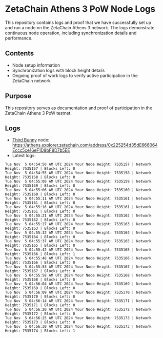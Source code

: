 # ZetaChain Athens 3 PoW Node Logs
This repository contains logs and proof that we have successfully set up and run a node on the ZetaChain Athens 3 network. The logs demonstrate continuous node operation, including synchronization details and performance.

## Contents
- Node setup information
- Synchronization logs with block height details
- Ongoing proof of work logs to verify active participation in the ZetaChain network

## Purpose
This repository serves as documentation and proof of participation in the ZetaChain Athens 3 PoW testnet.

## Logs

- [Third Bunny](https://thirdbunny.xyz/) node: https://athens.explorer.zetachain.com/address/0x225254d35dE666064Eccc5ce16eF1D8bF8D7b5EE
- Latest logs:
```
Tue Nov  5 04:54:50 AM UTC 2024 Your Node Height: 7535157 | Network Height: 7535157 | Blocks Left: 0
Tue Nov  5 04:54:55 AM UTC 2024 Your Node Height: 7535158 | Network Height: 7535158 | Blocks Left: 0
Tue Nov  5 04:55:00 AM UTC 2024 Your Node Height: 7535159 | Network Height: 7535159 | Blocks Left: 0
Tue Nov  5 04:55:06 AM UTC 2024 Your Node Height: 7535160 | Network Height: 7535160 | Blocks Left: 0
Tue Nov  5 04:55:11 AM UTC 2024 Your Node Height: 7535161 | Network Height: 7535161 | Blocks Left: 0
Tue Nov  5 04:55:16 AM UTC 2024 Your Node Height: 7535161 | Network Height: 7535161 | Blocks Left: 0
Tue Nov  5 04:55:21 AM UTC 2024 Your Node Height: 7535162 | Network Height: 7535162 | Blocks Left: 0
Tue Nov  5 04:55:27 AM UTC 2024 Your Node Height: 7535163 | Network Height: 7535163 | Blocks Left: 0
Tue Nov  5 04:55:32 AM UTC 2024 Your Node Height: 7535164 | Network Height: 7535164 | Blocks Left: 0
Tue Nov  5 04:55:37 AM UTC 2024 Your Node Height: 7535165 | Network Height: 7535165 | Blocks Left: 0
Tue Nov  5 04:55:42 AM UTC 2024 Your Node Height: 7535165 | Network Height: 7535166 | Blocks Left: 1
Tue Nov  5 04:55:48 AM UTC 2024 Your Node Height: 7535166 | Network Height: 7535166 | Blocks Left: 0
Tue Nov  5 04:55:53 AM UTC 2024 Your Node Height: 7535167 | Network Height: 7535167 | Blocks Left: 0
Tue Nov  5 04:55:58 AM UTC 2024 Your Node Height: 7535168 | Network Height: 7535168 | Blocks Left: 0
Tue Nov  5 04:56:04 AM UTC 2024 Your Node Height: 7535169 | Network Height: 7535169 | Blocks Left: 0
Tue Nov  5 04:56:09 AM UTC 2024 Your Node Height: 7535170 | Network Height: 7535170 | Blocks Left: 0
Tue Nov  5 04:56:14 AM UTC 2024 Your Node Height: 7535171 | Network Height: 7535171 | Blocks Left: 0
Tue Nov  5 04:56:20 AM UTC 2024 Your Node Height: 7535172 | Network Height: 7535172 | Blocks Left: 0
Tue Nov  5 04:56:25 AM UTC 2024 Your Node Height: 7535173 | Network Height: 7535173 | Blocks Left: 0
Tue Nov  5 04:56:30 AM UTC 2024 Your Node Height: 7535173 | Network Height: 7535174 | Blocks Left: 1
```
